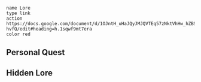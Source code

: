 
```button
name Lore
type link
action https://docs.google.com/document/d/1OJntH_uHaJQyJMJQVTEq57zNktVhHw_hZBSCe0-hvfQ/edit#heading=h.1sqwf9mt7era
color red
```

## Personal Quest


## Hidden Lore